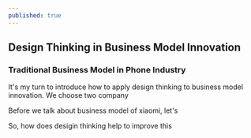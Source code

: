 ```yaml
---
published: true
---
```


## Design Thinking in Business Model Innovation

### Traditional Business Model in Phone Industry

  It's my turn to introduce how to apply design thinking to business model innovation. We choose two company 

  Before we talk about business model of xiaomi, let's 

  So, how does desigin thinking help to improve this 
  
  